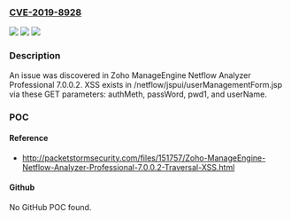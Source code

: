 ### [CVE-2019-8928](https://cve.mitre.org/cgi-bin/cvename.cgi?name=CVE-2019-8928)
![](https://img.shields.io/static/v1?label=Product&message=n%2Fa&color=blue)
![](https://img.shields.io/static/v1?label=Version&message=n%2Fa&color=blue)
![](https://img.shields.io/static/v1?label=Vulnerability&message=n%2Fa&color=brighgreen)

### Description

An issue was discovered in Zoho ManageEngine Netflow Analyzer Professional 7.0.0.2. XSS exists in /netflow/jspui/userManagementForm.jsp via these GET parameters: authMeth, passWord, pwd1, and userName.

### POC

#### Reference
- http://packetstormsecurity.com/files/151757/Zoho-ManageEngine-Netflow-Analyzer-Professional-7.0.0.2-Traversal-XSS.html

#### Github
No GitHub POC found.

